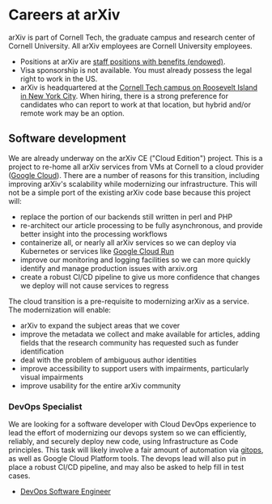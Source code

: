 # Careers at arXiv

 arXiv is part of Cornell Tech, the graduate campus and research center of Cornell University. All arXiv employees are Cornell University employees.

 - Positions at arXiv are [staff positions with benefits (endowed)](https://hr.cornell.edu/understand-your-benefits).
 - Visa sponsorship is not available. You must already possess the legal right to work in the US.
 - arXiv is headquartered at the [Cornell Tech campus on Roosevelt Island in New York City](https://tech.cornell.edu/). When hiring, there is a strong preference for candidates who can report to work at that location, but hybrid and/or remote work may be an option.

## Software development

We are already underway on the arXiv CE ("Cloud Edition") project. This is a project to re-home all arXiv services from VMs at Cornell to a cloud provider ([Google Cloud](https://cloud.google.com/)). There are a number of reasons for this transition, including improving arXiv's scalability while modernizing our infrastructure. This will not be a simple port of the existing arXiv code base because this project will:

 - replace the portion of our backends still written in perl and PHP
 - re-architect our article processing to be fully asynchronous, and provide better insight into the processing workflows
 - containerize all, or nearly all arXiv services so we can deploy via Kubernetes or services like [Google Cloud Run](https://cloud.google.com/run/)
 - improve our monitoring and logging facilities so we can more quickly identify and manage production issues with arxiv.org
 - create a robust CI/CD pipeline to give us more confidence that changes we deploy will not cause services to regress

The cloud transition is a pre-requisite to modernizing arXiv as a service. The modernization will enable:
 - arXiv to expand the subject areas that we cover
 - improve the metadata we collect and make available for articles, adding fields that the research community has requested such as funder identification
 - deal with the problem of ambiguous author identities
 - improve accessibility to support users with impairments, particularly visual impairments
 - improve usability for the entire arXiv community

### DevOps Specialist

 We are looking for a software developer with Cloud DevOps experience to lead the effort of modernizing
 our devops system so we can efficiently, reliably, and securely deploy new code, using
 Infrastructure as Code principles. This task will likely involve a fair amount of automation
 via [gitops](https://github.com/readme/featured/defining-gitops), as well as Google Cloud
 Platform tools. The devops lead will also put in place a robust CI/CD pipeline,
 and may also be asked to help fill in test cases.

 - [DevOps Software Engineer](https://cornell.wd1.myworkdayjobs.com/en-US/CornellCareerPage/?q=arxiv)
